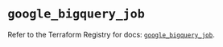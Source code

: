 # `google_bigquery_job`

Refer to the Terraform Registry for docs: [`google_bigquery_job`](https://registry.terraform.io/providers/hashicorp/google/5.38.0/docs/resources/bigquery_job).
